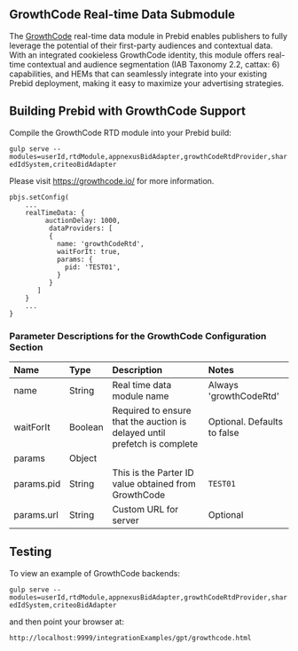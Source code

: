 ## GrowthCode Real-time Data Submodule

The [GrowthCode](https://growthcode.io) real-time data module in Prebid enables publishers to fully 
leverage the potential of their first-party audiences and contextual data. 
With an integrated cookieless GrowthCode identity, this module offers real-time 
contextual and audience segmentation (IAB Taxonomy 2.2, cattax: 6) capabilities, and HEMs that can seamlessly 
integrate into your existing Prebid deployment, making it easy to maximize 
your advertising strategies.

## Building Prebid with GrowthCode Support

Compile the GrowthCode RTD module into your Prebid build:

`gulp serve --modules=userId,rtdModule,appnexusBidAdapter,growthCodeRtdProvider,sharedIdSystem,criteoBidAdapter`

Please visit https://growthcode.io/ for more information.

```
pbjs.setConfig(
    ...
    realTimeData: {
         auctionDelay: 1000,
          dataProviders: [
          {
            name: 'growthCodeRtd',
            waitForIt: true,
            params: {
              pid: 'TEST01',
            }
          }
       ]
    }
    ...
}
```

### Parameter Descriptions for the GrowthCode Configuration Section

| Name                             | Type    | Description                                                               | Notes                       |
|:---------------------------------|:--------|:--------------------------------------------------------------------------|:----------------------------|
| name                             | String  | Real time data module name                                                | Always 'growthCodeRtd'             |
| waitForIt                        | Boolean | Required to ensure that the auction is delayed until prefetch is complete | Optional. Defaults to false |
| params                           | Object  |                                                                           |                             |
| params.pid                       | String  | This is the Parter ID value obtained from GrowthCode                      | `TEST01`                    |
| params.url                       | String  | Custom URL for server                                                     | Optional                    |

## Testing

To view an example of GrowthCode backends:

`gulp serve --modules=userId,rtdModule,appnexusBidAdapter,growthCodeRtdProvider,sharedIdSystem,criteoBidAdapter`

and then point your browser at:

`http://localhost:9999/integrationExamples/gpt/growthcode.html`
